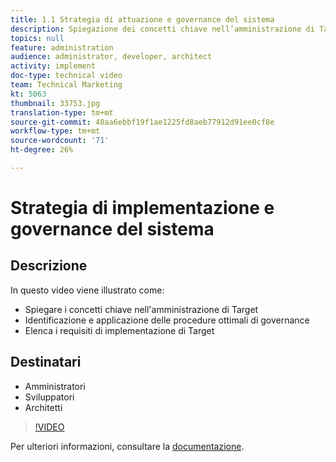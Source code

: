 ```yaml
---
title: 1.1 Strategia di attuazione e governance del sistema
description: Spiegazione dei concetti chiave nell’amministrazione di Target, identificazione e applicazione delle best practice di governance, elenco dei requisiti di implementazione di Target
topics: null
feature: administration
audience: administrator, developer, architect
activity: implement
doc-type: technical video
team: Technical Marketing
kt: 5063
thumbnail: 33753.jpg
translation-type: tm+mt
source-git-commit: 48aa6ebbf19f1ae1225fd8aeb77912d91ee0cf8e
workflow-type: tm+mt
source-wordcount: '71'
ht-degree: 26%

---
```



# Strategia di implementazione e governance del sistema

## Descrizione

In questo video viene illustrato come:

* Spiegare i concetti chiave nell&#39;amministrazione di Target
* Identificazione e applicazione delle procedure ottimali di governance
* Elenca i requisiti di implementazione di Target

## Destinatari

* Amministratori
* Sviluppatori
* Architetti

>[!VIDEO](https://video.tv.adobe.com/v/33753/?quality=12)

Per ulteriori informazioni, consultare la [documentazione](https://docs.adobe.com/content/help/en/target/using/administer/administrating-target.html).
